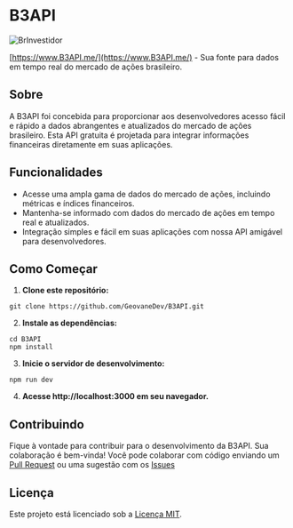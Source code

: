 # B3API

![BrInvestidor](https://github.com/GeovaneDev/B3API/assets/87013843/dbcde03e-298f-4e78-831f-2b9fa3e8c6c3)

[https://www.B3API.me/](https://www.B3API.me/) - Sua fonte para dados em tempo real do mercado de ações brasileiro.

## Sobre

A B3API foi concebida para proporcionar aos desenvolvedores acesso fácil e rápido a dados abrangentes e atualizados do mercado de ações brasileiro. Esta API gratuita é projetada para integrar informações financeiras diretamente em suas aplicações.

## Funcionalidades

- Acesse uma ampla gama de dados do mercado de ações, incluindo métricas e índices financeiros.
- Mantenha-se informado com dados do mercado de ações em tempo real e atualizados.
- Integração simples e fácil em suas aplicações com nossa API amigável para desenvolvedores.

## Como Começar

1. **Clone este repositório:**
```
git clone https://github.com/GeovaneDev/B3API.git
```
2. **Instale as dependências:**
```
cd B3API
npm install
```
3. **Inicie o servidor de desenvolvimento:**
```
npm run dev
```
4. **Acesse http://localhost:3000 em seu navegador.**

## Contribuindo

Fique à vontade para contribuir para o desenvolvimento da B3API. Sua colaboração é bem-vinda! Você pode colaborar com código enviando um [Pull Request](https://github.com/GeovaneDev/B3API/pulls) ou uma sugestão com os [Issues](https://github.com/GeovaneDev/B3API/issues)

## Licença

Este projeto está licenciado sob a [Licença MIT](https://github.com/GeovaneDev/B3API/blob/main/LICENSE).